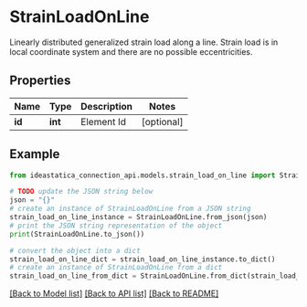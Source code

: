 # StrainLoadOnLine

Linearly distributed generalized strain load along a line.  Strain load is in local coordinate system and there are no possible eccentricities.

## Properties

Name | Type | Description | Notes
------------ | ------------- | ------------- | -------------
**id** | **int** | Element Id | [optional] 

## Example

```python
from ideastatica_connection_api.models.strain_load_on_line import StrainLoadOnLine

# TODO update the JSON string below
json = "{}"
# create an instance of StrainLoadOnLine from a JSON string
strain_load_on_line_instance = StrainLoadOnLine.from_json(json)
# print the JSON string representation of the object
print(StrainLoadOnLine.to_json())

# convert the object into a dict
strain_load_on_line_dict = strain_load_on_line_instance.to_dict()
# create an instance of StrainLoadOnLine from a dict
strain_load_on_line_from_dict = StrainLoadOnLine.from_dict(strain_load_on_line_dict)
```
[[Back to Model list]](../README.md#documentation-for-models) [[Back to API list]](../README.md#documentation-for-api-endpoints) [[Back to README]](../README.md)


